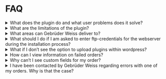 # FAQ


<details>
<summary>
What does the plugin do and what user problems does it solve?
</summary>

The plugin **facilitates the process of transferring shipping information** by providing a direct link between the WooCommerce store and Gebrüder Weiss. This allows the user to **save time and effort**. Furthermore, the plugin provides predefined states for processing and shippment of orders, which simplifies the shipping process by automatically sending the information directly from the WooCommerce store. 

</details>

<details>
<summary>
What are the limitations of the plugin?
</summary>

The plugin has the following limitations:

1. Usage is restricted to Gebrüder Weiss customers
2. Gebrüder Weiss is the only possible carrier
3. Fulfillment and order states are limited to the predefined states
4. Non automated payment options, such as bank transfer are not processed automatically, but rather put on hold until the order is paid. 

</details>

<details>
<summary>
What areas can Gebrüder Weiss deliver to?
</summary>

To find out what areas Gebrüder Weiss is able to deliver to please contact your local branch of Gebrüder Weiss or a sales representative.

</details>

<details>
<summary>
What should I do if I am asked to enter ftp-credentials for the webserver during the installation process?
</summary>

**FTP-credentials** are another security layer to prevent unauthorized users from installing plugins. Please **contact your IT Department** or the hosting partner of your website to solve this issue.
</details>

<details>
<summary>
What if I don’t see the option to upload plugins within wordpress?
</summary>

It is possible, that a **user does not have permission** to install or activate plugins or that **installation of plugins is restricted** and can only be done using composer. Please **contact your IT Department** if this is the case.
</details>

<details>
<summary>
How can I view information on failed orders?
</summary>

If an error occurs during processing of an order, an e-mail is sent to the administrator of the wordpress-site, which contains information on the source of the error and how it might be fixed.
</details>

<details>
<summary>
Why can’t I see custom fields for my order?
</summary>

The option to display custom fields within the wordpress-backend must be toggled on. This can be done by opening an order, clicking on the **Screen Options** Button, and toggling the option **Custom Fields.** If you are using the ACF (Advanced custom fields plugin) you might need to add the following code snippet to your `functions.php` file.

```php
add_filter('acf/settings/remove_wp_meta_box', '__return_false');
```
</details>

<details>
<summary>
I have been contacted by Gebrüder Weiss regarding errors with one of my orders. Why is that the case?
</summary>

During processing of the order, the order is **validated** by different departments of Gebrüder Weiss. During these validations it is possible that missing or conflicting information or other errors with the order arise that were not found during the initial validation. If that is the case Gebrüder Weiss might reach out to you, to resolve these problems.
</details>

